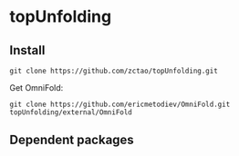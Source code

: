 # topUnfolding

## Install
    git clone https://github.com/zctao/topUnfolding.git
    
Get OmniFold:

    git clone https://github.com/ericmetodiev/OmniFold.git topUnfolding/external/OmniFold
    

## Dependent packages